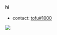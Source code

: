 #### hi

- contact: [tofu#1000](https://discord.com/users/303576593484218368)

![](https://komarev.com/ghpvc/?username=mutsuzum)
